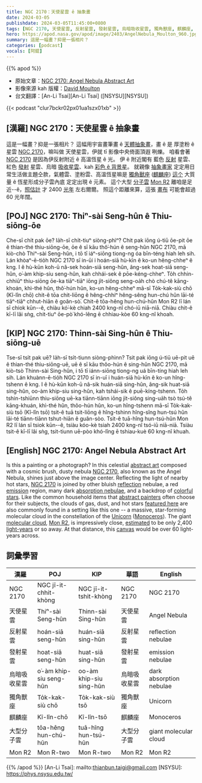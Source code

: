 ```yaml
---
title: NGC 2170：天使星雲 ê 抽象畫
date: 2024-03-05
publishdate: 2024-03-05T11:45:00+0800
tags: [NGC 2170, 天使星雲, 反射星雲, 發射星雲, 烏暗吸收星雲, 獨角獸座, 麒麟座, 大型分子雲, Mon R2]
hero: https://apod.nasa.gov/apod/image/2403/AngelNebula_Moulton_960.jpg
summary: 這是一幅畫？抑是一張相片？
categories: [podcast]
vocals: [阿錕]
---
```


{{% apod %}}

- 原始文章：[NGC 2170: Angel Nebula Abstract Art](https://apod.nasa.gov/apod/ap240305.html)
- 影像來源 kah 版權：[David Moulton](https://www.instagram.com/moulton2252/)
- 台文翻譯：[An-Li Tsai][An-Li Tsai] ([NSYSU][NSYSU])

{{< podcast "clur7bckr02px01ua1szx01xb" >}}

## [漢羅] NGC 2170：天使星雲 ê 抽象畫
這是一幅畫？抑是一張相片？
這幅用宇宙畫筆畫 ê [天體抽象畫][abstract art]，畫 ê 是 厚塗粉 ê 星雲 [NGC 2170][NGC 2170 1]，嘛叫做 天使星雲，伊就 tī 影像中央倚面頂遐 咧爍。
咱看會著 [NGC 2170][NGC 2170 2] 是因為伊反射附近 ê 高溫恆星 ê 光。
伊 ê 附近閣有 藍色 [反射][reflection] 星雲、紅色 [發射][emission] 星雲、烏暗 [吸收星雲][absorption nebulae]、kah [彩色 ê 背景星][colorful stars]。
就親像 [抽象畫家][abstract painters] 定定用日常生活做主題仝款，氣體雲、塗粉雲、高溫恆星嘛是 [獨角獸座][Unicorn] ([麒麟座][Monoceros]) [這个][featured here] 大質量 ê 恆星形成分子雲內底 定定出現 ê 元素。
這个大型 [分子雲][molecular cloud] [Mon R2][Mon R2] 離咱是足近--ê，[照估計][estimated] 才 2400 [光年][light-years] 左右爾爾。
照這个距離來算，這張 [畫布][canvas] 可能會超過 60 光年闊。

## [POJ] NGC 2170: Thiⁿ-sài Seng-hûn ê Thiu-siōng-ōe
Che-sī chi̍t pak ōe?
Ia̍h-sī chi̍t-tiuⁿ siòng-phìⁿ?
Chit pak iōng ú-tiū ōe-pit ōe ê thian-thé thiu-siōng-ōe, ōe ê sī kāu thô͘-hún ê seng-hûn NGC 2170, mā kiò-chò Thiⁿ-sài Seng-hûn, i tō tī iáⁿ-siōng tiong-ng óa bīn-téng hiah leh sih.
Lán khòaⁿ-ē-tio̍h NGC 2170 sī in-ūi i hoán-siā hù-kīn ê ko-un hêng-chheⁿ ê kng.
I ê hù-kūn koh-ū nâ-sek hoán-siā seng-hûn, âng-sek hoat-siā seng-hûn, o͘-àm khip-siu seng-hûn, kah chhái-sek ê pōe-kéng-chheⁿ.
To̍h chhin-chhiūⁿ thiu-siōng ōe-ka tiāⁿ-tiāⁿ iōng ji̍t-siông seng-oa̍h chò chú-tê kāng-khoán, khì-thé hûn, thô͘-hún hûn, ko-un hêng-chheⁿ mā-sī To̍k-kak-siù chō (Kî-lîn chō) chit-ê tōa chit-liōng ê hêng-chhiⁿ hêng-sêng hun-chú hûn lāi-té tiāⁿ-tiāⁿ chhut-hiān ê goân-sò͘.
Chit-ê tōa-hêng hun-chú-hûn Mon R2 lī lán sī chiok kūn--ê, chiàu kó͘-kè chiah 2400 kng-nî chó-iū niā-niā.
Chiàu chit-ê kī-lī lâi sǹg, chit-tiuⁿ ōe-pò͘ khó-lêng ē chhiau-kòe 60 kng-nî khoah.

## [KIP] NGC 2170: Thinn-sài Sing-hûn ê Thiu-siōng-uē
Tse-sī tsi̍t pak uē?
Ia̍h-sī tsi̍t-tiunn siòng-phìnn?
Tsit pak iōng ú-tiū uē-pit uē ê thian-thé thiu-siōng-uē, uē ê sī kāu thôo-hún ê sing-hûn NGC 2170, mā kiò-tsò Thinn-sài Sing-hûn, i tō tī iánn-siōng tiong-ng uá bīn-tíng hiah leh sih.
Lán khuànn-ē-tio̍h NGC 2170 sī in-uī i huán-siā hù-kīn ê ko-un hîng-tshenn ê kng.
I ê hù-kūn koh-ū nâ-sik huán-siā sing-hûn, âng-sik huat-siā sing-hûn, oo-àm khip-siu sing-hûn, kah tshái-sik ê puē-kíng-tshenn.
To̍h tshin-tshiūnn thiu-siōng uē-ka tiānn-tiānn iōng ji̍t-siông sing-ua̍h tsò tsú-tê kāng-khuán, khì-thé hûn, thôo-hún hûn, ko-un hîng-tshenn mā-sī To̍k-kak-siù tsō (Kî-lîn tsō) tsit-ê tuā tsit-liōng ê hîng-tshinn hîng-sîng hun-tsú hûn lāi-té tiānn-tiānn tshut-hiān ê guân-sòo.
Tsit-ê tuā-hîng hun-tsú-hûn Mon R2 lī lán sī tsiok kūn--ê, tsiàu kóo-kè tsiah 2400 kng-nî tsó-iū niā-niā.
Tsiàu tsit-ê kī-lī lâi sǹg, tsit-tiunn uē-pòo khó-lîng ē tshiau-kuè 60 kng-nî khuah.

## [English] NGC 2170: Angel Nebula Abstract Art
Is this a painting or a photograph?
In this celestial [abstract art][abstract art] composed with a cosmic brush, dusty nebula [NGC 2170][NGC 2170 1], also known as the Angel Nebula, shines just above the image center.
Reflecting the light of nearby hot stars, [NGC 2170][NGC 2170 2] is joined by other bluish [reflection][reflection] nebulae, a red [emission][emission] region, many dark [absorption nebulae][absorption nebulae], and a backdrop of [colorful stars][colorful stars].
Like the common household items that [abstract painters][abstract painters] often choose for their subjects, the clouds of gas, dust, and hot stars [featured here][featured here] are also commonly found in a setting like this one -- a massive, star-forming molecular cloud in the constellation of the [Unicorn][Unicorn] ([Monoceros][Monoceros]).
The giant [molecular cloud][molecular cloud], [Mon R2][Mon R2], is impressively close, [estimated][estimated] to be only 2,400 [light-years][light-years] or so away.
At that distance, this [canvas][canvas] would be over 60 light-years across.

## 詞彙學習

|漢羅|POJ|KIP|華語|English|
|-|-|-|-|-|
|NGC 2170|NGC jī-it-chhit-khòng|NGC jī-it-tshit-khòng|NGC 2170|NGC 2170|
|天使星雲|Thiⁿ-sài Seng-hûn|Thinn-sài Sing-hûn|天使星雲|Angel Nebula|
|反射星雲|hoán-siā seng-hûn|huán-siā sing-hûn|反射星雲|reflection nebulae|
|發射星雲|hoat-siā seng-hûn|huat-siā sing-hûn|發射星雲|emission nebulae|
|烏暗吸收星雲|o͘-àm khip-siu seng-hûn|oo-àm khip-siu sing-hûn|烏暗吸收星雲|dark absorption nebulae|
|獨角獸座|To̍k-kak-siù chō|To̍k-kak-siù tsō|獨角獸座|Unicorn|
|麒麟座|Kî-lîn-chō|Kî-lîn-tsō|麒麟座|Monoceros|
|大型分子雲|tōa-hêng hun-chú-hûn|tuā-hîng hun-tsú-hûn|大型分子雲|giant molecular cloud|
|Mon R2|Mon R-two|Mon R-two|Mon R2|Mon R2|

{{% /apod %}}
[An-Li Tsai]: mailto:thianbun.taigi@gmail.com
[NSYSU]: https://phys.nsysu.edu.tw/

[copyright]: https://apod.nasa.gov/apod/fap/lib/about_apod.html#srapply
[License]: https://creativecommons.org/licenses/by/3.0/

[abstract art]:https://en.wikipedia.org/wiki/Abstract_art
[NGC 2170 1]:https://en.wikipedia.org/wiki/NGC_2170
[NGC 2170 2]:https://apod.nasa.gov/apod/ap070228.html
[reflection]:https://apod.nasa.gov/apod/reflection_nebulae.html
[emission]:https://apod.nasa.gov/apod/emission_nebulae.html
[absorption nebulae]:https://apod.nasa.gov/apod/dark_nebulae.html
[colorful stars]:https://apod.nasa.gov/apod/ap080803.html
[abstract painters]:https://www.thecollector.com/famous-abstract-artists/
[featured here]:https://www.instagram.com/p/CtA99Xyp86S/
[Unicorn]:https://i.pinimg.com/originals/45/b7/eb/45b7eb6cdfa79df25c1d28e0d4a6f1c2.jpg
[Monoceros]:http://www.hawastsoc.org/deepsky/mon/index.html
[molecular cloud]:https://astronomy.swin.edu.au/cosmos/m/Molecular+Cloud
[Mon R2]:https://ui.adsabs.harvard.edu/abs/1997AJ....114..198C/abstract
[estimated]:https://ui.adsabs.harvard.edu/abs/2005A%26A...430..523W/abstract
[light-years]:https://chandra.harvard.edu/photo/cosmic_distance.html
[canvas]:http://www.youtube.com/watch?v=jL5KZWDe8x8
